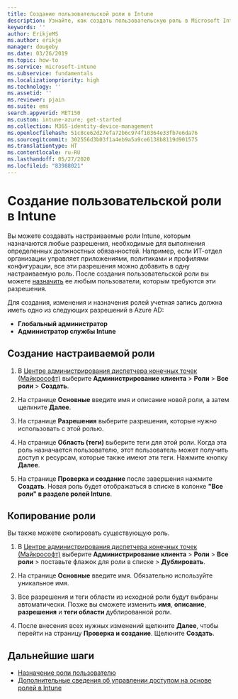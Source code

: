 ```yaml
---
title: Создание пользовательской роли в Intune
description: Узнайте, как создать пользовательскую роль в Microsoft Intune.
keywords: ''
author: ErikjeMS
ms.author: erikje
manager: dougeby
ms.date: 03/26/2019
ms.topic: how-to
ms.service: microsoft-intune
ms.subservice: fundamentals
ms.localizationpriority: high
ms.technology: ''
ms.assetid: ''
ms.reviewer: pjain
ms.suite: ems
search.appverid: MET150
ms.custom: intune-azure; get-started
ms.collection: M365-identity-device-management
ms.openlocfilehash: 51c8ce62d27efa72b6c974f10364e33fb7e6da76
ms.sourcegitcommit: 302556d3b03f1a4eb9a5a9ce6138b8119d901575
ms.translationtype: HT
ms.contentlocale: ru-RU
ms.lasthandoff: 05/27/2020
ms.locfileid: "83988021"
---
```

# <a name="create-a-custom-role-in-intune"></a>Создание пользовательской роли в Intune

Вы можете создавать настраиваемые роли Intune, которым назначаются любые разрешения, необходимые для выполнения определенных должностных обязанностей. Например, если ИТ-отдел организации управляет приложениями, политиками и профилями конфигурации, все эти разрешения можно добавить в одну настраиваемую роль. После создания пользовательской роли вы можете [назначить](assign-role.md) ее любым пользователи, которым требуются эти разрешения.

Для создания, изменения и назначения ролей учетная запись должна иметь одно из следующих разрешений в Azure AD:
- **Глобальный администратор**
- **Администратор службы Intune**

## <a name="to-create-a-custom-role"></a>Создание настраиваемой роли

1. В [Центре администрирования диспетчера конечных точек (Майкрософт)](https://go.microsoft.com/fwlink/?linkid=2109431) выберите **Администрирование клиента** > **Роли** > **Все роли** > **Создать**.

2. На странице **Основные** введите имя и описание новой роли, а затем щелкните **Далее**.

3. На странице **Разрешения** выберите разрешения, которые нужно использовать с этой ролью.

4. На странице **Область (теги)** выберите теги для этой роли. Когда эта роль назначается пользователю, этот пользователь может получить доступ к ресурсам, которые также имеют эти теги. Нажмите кнопку **Далее**.

5. На странице **Проверка и создание** после завершения нажмите **Создать**. Новая роль будет отображаться в списке в колонке **"Все роли" в разделе ролей Intune**.

## <a name="copy-a-role"></a>Копирование роли

Вы также можете скопировать существующую роль.

1. В [Центре администрирования диспетчера конечных точек (Майкрософт)](https://go.microsoft.com/fwlink/?linkid=2109431) выберите **Администрирование клиента** > **Роли** > **Все роли** > поставьте флажок для роли в списке > **Дублировать**.

2. На странице **Основные** введите имя. Обязательно используйте уникальное имя.

3. Все разрешения и теги области из исходной роли будут выбраны автоматически. Позже вы сможете изменить **имя**, **описание**, **разрешения** и **теги области** дублированной роли.

4. После внесения всех нужных изменений щелкните **Далее**, чтобы перейти на страницу **Проверка и создание**. Щелкните **Создать**. 

## <a name="next-steps"></a>Дальнейшие шаги
- [Назначение роли пользователю](assign-role.md)
- [Дополнительные сведения об управлении доступом на основе ролей в Intune](role-based-access-control.md)


